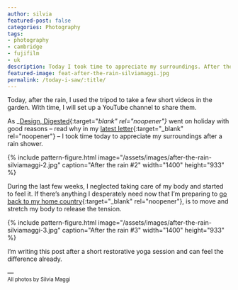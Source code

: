 ```yaml
---
author: silvia
featured-post: false
categories: Photography
tags:
- photography
- cambridge
- fujifilm
- uk
description: Today I took time to appreciate my surroundings. After the rain shower, I shot a few pictures in my garden.
featured-image: feat-after-the-rain-silviamaggi.jpg
permalink: /today-i-saw/:title/
---
```

Today, after the rain, I used the tripod to take a few short videos in the garden. With time, I will set up a YouTube channel to share them.

<!--more-->

As _[Design, Digested](https://silviamaggidesign.com/?cat_ID=678){:target="_blank" rel="noopener"}_ went on holiday with good reasons – read why in my [latest letter](https://us10.campaign-archive.com/?u=0c9027b00ef8ad1210adae70d&id=509de179c7){:target="_blank" rel="noopener"} – I took time today to appreciate my surroundings after a rain shower.

{% include pattern-figure.html image="/assets/images/after-the-rain-silviamaggi-2.jpg" caption="After the rain #2" width="1400" height="933" %}

During the last few weeks, I neglected taking care of my body and started to feel it. If there’s anything I desperately need now that I’m preparing to [go back to my home country](https://silviamaggidesign.com/2020/08/20/new-journey-new-blog/){:target="_blank" rel="noopener"}, is to move and stretch my body to release the tension.

{% include pattern-figure.html image="/assets/images/after-the-rain-silviamaggi-3.jpg" caption="After the rain #3" width="1400" height="933" %}

I’m writing this post after a short restorative yoga session and can feel the difference already.

––  
<small>All photos by Silvia Maggi</small>

